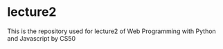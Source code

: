 # lecture2

This is the repository used for lecture2 of Web Programming with Python and Javascript by CS50 
